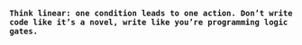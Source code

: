 ### `Think linear: one condition leads to one action. Don’t write code like it’s a novel, write like you’re programming logic gates.`


